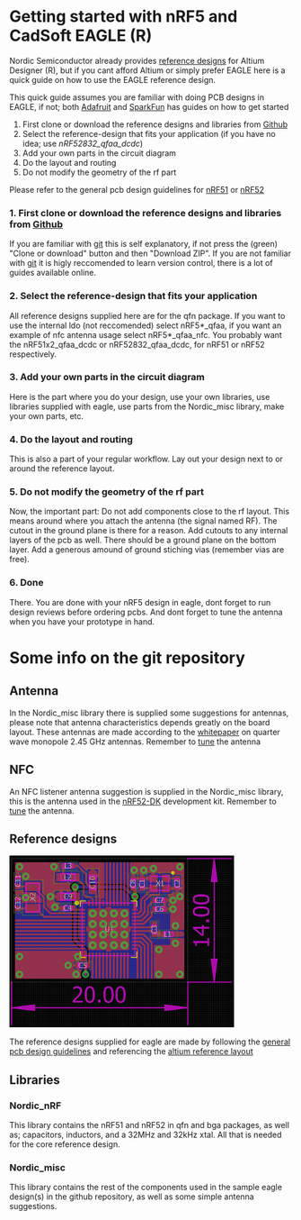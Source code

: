 # Getting started with nRF5 and CadSoft EAGLE (R)

Nordic Semiconductor already provides [reference designs][altiumreference] for Altium Designer (R), but if you cant afford Altium or simply prefer EAGLE here is a quick guide on how to use the EAGLE reference design.

This quick guide assumes you are familiar with doing PCB designs in EAGLE, if not; both [Adafruit] and [SparkFun] has guides on how to get started


1. First clone or download the reference designs and libraries from [Github]
2. Select the reference-design that fits your application (if you have no idea; use *nRF52832_qfaa_dcdc*)
3. Add your own parts in the circuit diagram
4. Do the layout and routing
5. Do not modify the geometry of the rf part

Please refer to the general pcb design guidelines for [nRF51][designguidenrf51] or [nRF52][designguidenrf52]

### 1. First clone or download the reference designs and libraries from [Github]

If you are familiar with [git] this is self explanatory, if not press the (green) "Clone or download" button and then "Download ZIP". If you are not familiar with [git] it is higly reccomended to learn version control, there is a lot of guides available online.


### 2. Select the reference-design that fits your application

All reference designs supplied here are for the qfn package.
If you want to use the internal ldo (not reccomended) select nRF5\*_qfaa, if you want an example of nfc antenna usage select nRF5\*_qfaa_nfc.
You probably want the nRF51x2_qfaa_dcdc or nRF52832_qfaa_dcdc, for nRF51 or nRF52 respectively.


### 3. Add your own parts in the circuit diagram

Here is the part where you do your design, use your own libraries, use libraries supplied with eagle, use parts from the Nordic_misc library, make your own parts, etc.


### 4. Do the layout and routing

This is also a part of your regular workflow. Lay out your design next to or around the reference layout.


### 5. Do not modify the geometry of the rf part

Now, the important part: Do not add components close to the rf layout. This means around where you attach the antenna (the signal named RF).
The cutout in the ground plane is there for a reason. Add cutouts to any internal layers of the pcb as well. There should be a ground plane on the bottom layer.
Add a generous amound of ground stiching vias (remember vias are free).

### 6. Done

There. You are done with your nRF5 design in eagle, dont forget to run design reviews before ordering pcbs. And dont forget to tune the antenna when you have your prototype in hand.


# Some info on the git repository

## Antenna
In the Nordic_misc library there is supplied some suggestions for antennas, please note that antenna characteristics depends greatly on the board layout. These antennas are made according to the [whitepaper][monopole] on quarter wave monopole 2.45 GHz antennas. Remember to [tune][antuning] the antenna

## NFC
An NFC listener antenna suggestion is supplied in the Nordic_misc library, this is the antenna used in the [nRF52-DK] development kit. Remember to [tune][nfctune] the antenna.

## Reference designs
![alt-text][dcdc_reference]

The reference designs supplied for eagle are made by following the [general pcb design guidelines][designguidenrf52] and referencing the [altium reference layout][altiumreference]

## Libraries

### Nordic_nRF
This library contains the nRF51 and nRF52 in qfn and bga packages, as well as; capacitors, inductors, and a 32MHz and 32kHz xtal. All that is needed for the core reference design.

### Nordic_misc
This library contains the rest of the components used in the sample eagle design(s) in the github repository, as well as some simple antenna suggestions.

[sparkfun]: <https://www.sparkfun.com/>
[adafruit]: <https://www.adafruit.com/>
[github]: <https://github.com/NordicSemiconductor/nrf5-eagle-reference-design>
[designguidenrf51]: <https://devzone.nordicsemi.com/blogs/655/general-pcb-design-guidelines-for-nrf51/>
[designguidenrf52]: <https://devzone.nordicsemi.com/blogs/870/general-pcb-design-guidelines-for-nrf52/>
[referencecircuitry]: <https://infocenter.nordicsemi.com/index.jsp?topic=%2Fcom.nordic.infocenter.nrf52832.ps.v1.0%2Fref_circuitry.html&cp=1_2_0_51&anchor=concept_aqp_fd1_fq>
[altiumreference]: <http://infocenter.nordicsemi.com/index.jsp?topic=%2Fcom.nordic.infocenter.nrf52%2Fdita%2Fnrf52%2Fpdflinks%2Fref_layout.html&cp=1_5>
[nfctune]: <https://devzone.nordicsemi.com/blogs/957/nfc-tag-antenna-tuning/>
[nRF52-DK]: <http://www.nordicsemi.com/eng/Products/Bluetooth-low-energy2/nRF52-DK>
[dcdc_reference]: <nRF52832_qfaa_dcdc_reference.png>
[monopole]: <http://infocenter.nordicsemi.com/topic/com.nordic.infocenter.whitepapers/dita/whitepapers/pdflinks/nwp_008.html?cp=10_12>
[antuning]: <https://infocenter.nordicsemi.com/topic/com.nordic.infocenter.whitepapers/dita/whitepapers/pdflinks/nwp_017.html?cp=11_4>
[git]: <https://git-scm.com/>